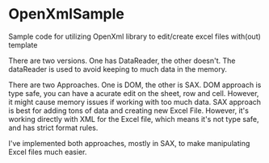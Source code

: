 # OpenXmlSample
Sample code for utilizing OpenXml library to edit/create excel files with(out) template

There are two versions.
One has DataReader, the other doesn't. The dataReader is used to avoid keeping to much data in the memory.

There are two Approaches. One is DOM, the other is SAX.
DOM approach is type safe, you can have a acurate edit on the sheet, row and cell. However, it might cause memory issues if working with too much data.
SAX approach is best for adding tons of data and creating new Excel File. However, it's working directly with XML for the Excel file,
which means it's not type safe, and has strict format rules.

I've implemented both approaches, mostly in SAX, to make manipulating Excel files much easier.
